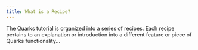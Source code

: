 ```yaml
---
title: What is a Recipe?
---
```


The Quarks tutorial is organized into a series of recipes. Each recipe pertains to an explanation or introduction into a different feature or piece of Quarks functionality...